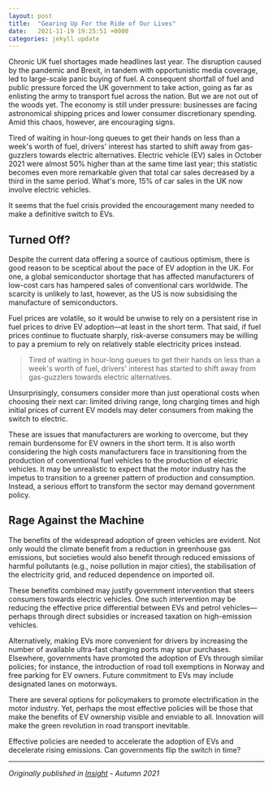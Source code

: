 ```yaml
---
layout: post
title:  "Gearing Up For the Ride of Our Lives"
date:   2021-11-19 19:25:51 +0000
categories: jekyll update
---
```



Chronic UK fuel shortages made headlines last year. The disruption caused by the pandemic and Brexit, in tandem with opportunistic media coverage, led to large-scale panic buying of fuel. A consequent shortfall of fuel and public pressure forced the UK government to take action, going as far as enlisting the army to transport fuel across the nation. But we are not out of the woods yet. The economy is still under pressure: businesses are facing astronomical shipping prices and lower consumer discretionary spending. Amid this chaos, however, are encouraging signs.

Tired of waiting in hour-long queues to get their hands on less than a week's worth of fuel, drivers' interest has started to shift away from gas-guzzlers towards electric alternatives. Electric vehicle (EV) sales in October 2021 were almost 50% higher than at the same time last year; this statistic becomes even more remarkable given that total car sales decreased by a third in the same period. What's more, 15% of car sales in the UK now involve electric vehicles.

It seems that the fuel crisis provided the encouragement many needed to make a definitive switch to EVs.

## Turned Off?

Despite the current data offering a source of cautious optimism, there is good reason to be sceptical about the pace of EV adoption in the UK. For one, a global semiconductor shortage that has affected manufacturers of low-cost cars has hampered sales of conventional cars worldwide. The scarcity is unlikely to last, however, as the US is now subsidising the manufacture of semiconductors.

Fuel prices are volatile, so it would be unwise to rely on a persistent rise in fuel prices to drive EV adoption—at least in the short term. That said, if fuel prices continue to fluctuate sharply, risk-averse consumers may be willing to pay a premium to rely on relatively stable electricity prices instead.

> Tired of waiting in hour-long queues to get their hands on less than a week's worth of fuel, drivers' interest has started to shift away from gas-guzzlers towards electric alternatives.

Unsurprisingly, consumers consider more than just operational costs when choosing their next car: limited driving range, long charging times and high initial prices of current EV models may deter consumers from making the switch to electric.

These are issues that manufacturers are working to overcome, but they remain burdensome for EV owners in the short term. It is also worth considering the high costs manufacturers face in transitioning from the production of conventional fuel vehicles to the production of electric vehicles. It may be unrealistic to expect that the motor industry has the impetus to transition to a greener pattern of production and consumption. Instead, a serious effort to transform the sector may demand government policy.

## Rage Against the Machine

The benefits of the widespread adoption of green vehicles are evident. Not only would the climate benefit from a reduction in greenhouse gas emissions, but societies would also benefit through reduced emissions of harmful pollutants (e.g., noise pollution in major cities), the stabilisation of the electricity grid, and reduced dependence on imported oil.

These benefits combined may justify government intervention that steers consumers towards electric vehicles. One such intervention may be reducing the effective price differential between EVs and petrol vehicles—perhaps through direct subsidies or increased taxation on high-emission vehicles.

Alternatively, making EVs more convenient for drivers by increasing the number of available ultra-fast charging ports may spur purchases. Elsewhere, governments have promoted the adoption of EVs through similar policies; for instance, the introduction of road toll exemptions in Norway and free parking for EV owners. Future commitment to EVs may include designated lanes on motorways.

There are several options for policymakers to promote electrification in the motor industry. Yet, perhaps the most effective policies will be those that make the benefits of EV ownership visible and enviable to all. Innovation will make the green revolution in road transport inevitable.

Effective policies are needed to accelerate the adoption of EVs and decelerate rising emissions. Can governments flip the switch in time?

---
*Originally published in [Insight](https://issuu.com/insightedinburgh/docs/final_insight_2021_autumn_147_copies) - Autumn 2021*